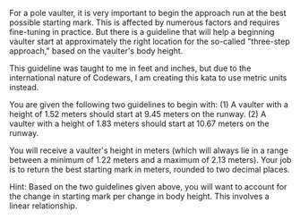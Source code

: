 For a pole vaulter, it is very important to begin the approach run at the best possible starting mark. This is affected by numerous factors and requires fine-tuning in practice. But there is a guideline that will help a beginning vaulter start at approximately the right location for the so-called "three-step approach," based on the vaulter's body height.

This guideline was taught to me in feet and inches, but due to the international nature of Codewars, I am creating this kata to use metric units instead.

You are given the following two guidelines to begin with:
(1) A vaulter with a height of 1.52 meters should start at 9.45 meters on the runway.
(2) A vaulter with a height of 1.83 meters should start at 10.67 meters on the runway.

You will receive a vaulter's height in meters (which will always lie in a range between a minimum of 1.22 meters and a maximum of 2.13 meters). Your job is to return the best starting mark in meters, rounded to two decimal places.

Hint: Based on the two guidelines given above, you will want to account for the change in starting mark per change in body height. This involves a linear relationship.